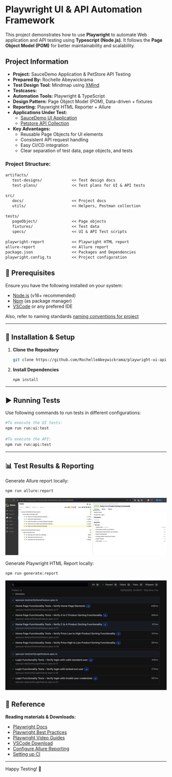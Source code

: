 # Playwright UI & API Automation Framework

This project demonstrates how to use **Playwright** to automate Web application and API testing using **Typescript (Node.js)**. It follows the **Page Object Model (POM)** for better maintainability and scalability.


## Project Information
- **Project:** SauceDemo Application & PetStore API Testing  
- **Prepared By:** Rochelle Abeywickrama 
- **Test Design Tool:** Mindmap using [XMind](https://xmind.com/download)
- **Testcases:** 
- **Automation Tools:** Playwright & TypeScript 
- **Design Pattern:** Page Object Model (POM), Data-driven + fixtures 
- **Reporting:** Playwright HTML Reporter + Allure 
- **Applications Under Test:**  
  - [SauceDemo UI Application](https://www.saucedemo.com/)  
  - [Petstore API Collection](https://petstore.swagger.io/#/)
- **Key Advantages:**  
    - Reusable Page Objects for UI elements
    - Consistent API request handling
    - Easy CI/CD integration
    - Clear separation of test data, page objects, and tests



### Project Structure:
```text
artifacts/
   test-designs/             << Test design docs
   test-plans/               << Test plans for UI & API tests

src/
   docs/                     << Project docs
   utils/                    << Helpers, Postman collection

tests/                      
   pageObject/               << Page objects
   fixtures/                 << Test data
   specs/                    << UI & API Test scripts

playwright-report            << Playwright HTML report
allure-report                << Allure report
package.json                 << Packages and Dependencies
playwright.config.ts         << Project configuration
```



## 📌 Prerequisites

Ensure you have the following installed on your system:

- [Node.js](https://nodejs.org/) (v16+ recommended)
- [Npm](https://docs.npmjs.com/downloading-and-installing-node-js-and-npm) (as package manager)
- [VSCode](https://code.visualstudio.com/download) or any prefered IDE


Also, refer to naming standards [naming conventions for project](src/docs/naming-standards.md)


---

## 🚀 Installation & Setup

1. **Clone the Repository**
   ```sh
   git clone https://github.com/RochelleAbeywickrama/playwright-ui-api-test.git
   ```

2. **Install Dependencies**
   ```sh
   npm install
   ```

---

## ▶️ Running Tests

Use following commands to run tests in different configurations:

   ```sh
   #To execute the UI tests:
   npm run run:ui:test
   
   #To execute the API:
   npm run run:api:test
   ```

---

## 📊 Test Results & Reporting

Generate Allure report locally:
   ```sh
   npm run allure:report
   ```

![allure-dashboard.png](src/docs/allure_report.png)


Generate Playwright HTML Report locally:
   ```sh
   npm run generate:report
   ```

![playwright_report.png](src/docs/playwright_report.png)




## 🔗 Reference

**Reading materials & Downloads:**

- [Playwright Docs](https://playwright.dev/docs/intro)
- [Playwright Best Practices](https://playwright.dev/docs/best-practices)
- [Playwright Video Guides](https://www.youtube.com/@Playwrightdev)
- [VSCode Download](https://code.visualstudio.com/download)
- [Configure Allure Reporting](https://allurereport.org/docs/playwright/)
- [Setting up CI](https://playwright.dev/docs/ci-intro)


---

Happy Testing! 🚀